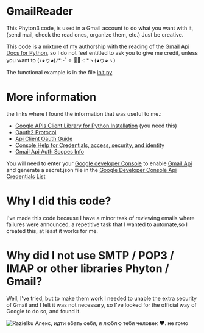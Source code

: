 # GmailReader
This Phyton3 code, is used in a Gmail account to do what you want with it, (send mail, check the read ones, organize them, etc.) Just be creative.

This code is a mixture of my authorship with the reading of the [Gmail Api Docs for Python](https://developers.google.com/gmail/api/quickstart/python), so I do not feel entitled to ask you to give me credit, unless you want to  (ﾉ◕ヮ◕)ﾉ*:･ﾟ✧ ✧ﾟ･: *ヽ(◕ヮ◕ヽ)

The functional example is in the file [init.py](https://github.com/razielku/GmailReader/blob/master/init.py)
# More information
the links where I found the information that was useful to me.:
 - [Google APIs Client Library for Python Installation](https://developers.google.com/api-client-library/python/start/installation) (you need this)
 - [Oauth2 Protocol](https://developers.google.com/identity/protocols/OAuth2)
 - [Api Client Oauth Guide](https://developers.google.com/api-client-library/python/guide/aaa_oauth)
 - [Console Help for Credentials, access, security, and identity](https://support.google.com/cloud/answer/6158857?hl=en&ref_topic=6262490)
 - [Gmail Api Auth Scopes Info](https://developers.google.com/gmail/api/auth/scopes#gmail_scopes)
  
You will need to enter your [Google developer Console](https://console.developers.google.com) to enable [Gmail Api](https://console.developers.google.com/apis/api/gmail/overview) and generate a secret.json file in the [Google Developer Console Api Credentials List](https://console.developers.google.com/apis/credentials)

# Why I did this code?
I've made this code because I have a minor task of reviewing emails where failures were announced, a repetitive task that I wanted to automate,so I created this, at least it works for me.

# Why did I not use SMTP / POP3 / IMAP or other libraries Phyton / Gmail?
Well, I've tried, but to make them work I needed to unable the extra security of Gmail and I felt it was not necessary, so I've looked for the official way of Google to do so, and found it.

![Razielku](https://avatars3.githubusercontent.com/u/16324160?v=3&s=96) 
Алекс, идти ебать себя, я люблю тебя человек ♥. не гомо
